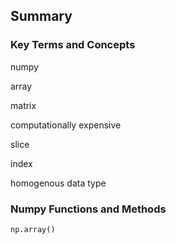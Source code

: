 
## Summary
### Key Terms and Concepts

numpy

array

matrix

computationally expensive

slice

index

homogenous data type
### Numpy Functions and Methods

```np.array()```


 

